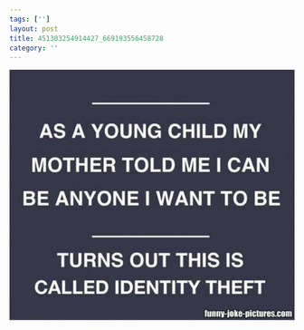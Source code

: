 ```yaml
---
tags: ['']
layout: post
title: 451303254914427_669193556458728
category: ''
---
```

![451303254914427_669193556458728](/uploads/2013-11-30-451303254914427_669193556458728.jpg)
